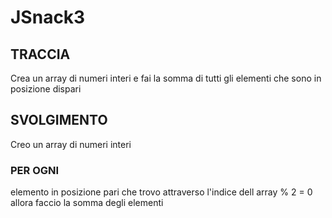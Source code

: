 # JSnack3

## TRACCIA

Crea un array di numeri interi e fai la somma di tutti gli elementi che sono in posizione dispari

## SVOLGIMENTO

Creo un array di numeri interi

### PER OGNI
 
 elemento in posizione pari che trovo attraverso l'indice dell array % 2 = 0 allora faccio la somma degli elementi